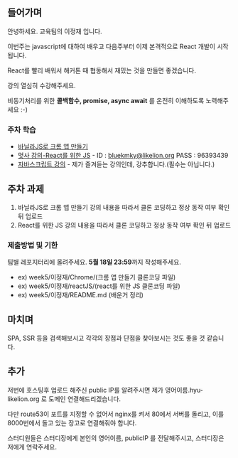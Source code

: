 ## 들어가며
안녕하세요. 교육팀의 이정재 입니다.

이번주는 javascript에 대하여 배우고 다음주부터 이제 본격적으로 React 개발이 시작됩니다. 

React를 빨리 배워서 해커톤 때 협동해서 재밌는 것을 만들면 좋겠습니다.

강의 열심히 수강해주세요.

비동기처리를 위한 **콜백함수, promise, async await** 를 온전히 이해하도록 노력해주세요 :-)

### 주차 학습
- [바닐라JS로 크롬 앱 만들기](https://nomadcoders.co/javascript-for-beginners)
- [멋사 강의-React를 위한 JS](https://classlion.net/) - ID : bluekmky@likelion.org   PASS : 96393439 
- [자바스크립트 강의](https://www.youtube.com/watch?v=wcsVjmHrUQg&list=PLv2d7VI9OotTVOL4QmPfvJWPJvkmv6h-2) - 제가 즐겨듣는 강의인데, 강추합니다.(필수는 아닙니다.)

## 주차 과제
1. 바닐라JS로 크롬 앱 만들기 강의 내용을 따라서 클론 코딩하고 정상 동작 여부 확인 뒤 업로드
2. React를 위한 JS 강의 내용을 따라서 클론 코딩하고 정상 동작 여부 확인 뒤 업로드

### 제출방법 및 기한
팀별 레포지터리에 올려주세요.
**5월 18일 23:59**까지 작성해주세요.
- ex) week5/이정재/Chrome/(크롬 앱 만들기 클론코딩 파일)
- ex) week5/이정재/reactJS/(react를 위한 JS 클론코딩 파일)
- ex) week5/이정재/README.md (배운거 정리)

## 마치며
SPA, SSR 등을 검색해보시고 각각의 장점과 단점을 찾아보시는 것도 좋을 것 같습니다.

## 추가
저번에 호스팅후 업로드 해주신 public IP를 알려주시면 제가 영어이름.hyu-likelion.org 로 도메인 연결해드리겠습니다.

다만 route53이 포트를 지정할 수 없어서 nginx를 켜서 80에서 서버를 돌리고, 이를 8000번에서 돌고 있는 장고로 연결해줘야 합니다.

스터디원들은 스터디장에게 본인의 영어이름, publicIP 를 전달해주시고, 스터디장은 저에게 연락주세요.
